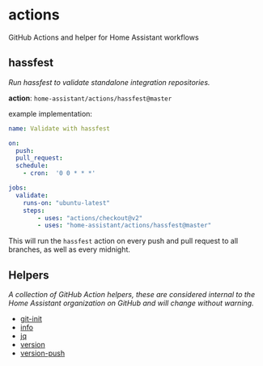 # actions

GitHub Actions and helper for Home Assistant workflows

## hassfest

_Run hassfest to validate standalone integration repositories._

**action**: `home-assistant/actions/hassfest@master`

example implementation:

```yaml
name: Validate with hassfest

on:
  push:
  pull_request:
  schedule:
    - cron:  '0 0 * * *'

jobs:
  validate:
    runs-on: "ubuntu-latest"
    steps:
        - uses: "actions/checkout@v2"
        - uses: "home-assistant/actions/hassfest@master"
```

This will run the `hassfest` action on every push and pull request to all branches, as well as every midnight.


## Helpers

_A collection of GitHub Action helpers, these are considered internal to the Home Assistant organization on GitHub and will change without warning._

- [git-init](./helpers/git-init/action.yml)
- [info](./helpers/info/action.yml)
- [jq](./helpers/jq/action.yml)
- [version](./helpers/version/action.yml)
- [version-push](./helpers/version-push/action.yml)
